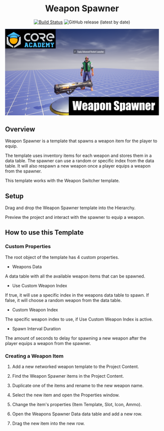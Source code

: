 <div align="center">

# Weapon Spawner

[![Build Status](https://github.com/Core-Team-META/CC-Template-Repository/workflows/CI/badge.svg)](https://github.com/Core-Team-META/CC-Template-Repository/actions/workflows/ci.yml?query=workflow%3ACI%29)
![GitHub release (latest by date)](https://img.shields.io/github/v/release/Core-Team-META/CC-Template-Repository?style=plastic)

![Preview](/Screenshots/weaponspawner.png)

</div>

## Overview

Weapon Spawner is a template that spawns a weapon item for the player to equip.

The template uses inventory items for each weapon and stores them in a data table. The spawner can use a random or specific index from the data table. It will also respawn a new weapon once a player equips a weapon from the spawner.

This template works with the Weapon Switcher template.

## Setup

Drag and drop the Weapon Spawner template into the Hierarchy.

Preview the project and interact with the spawner to equip a weapon.

## How to use this Template

### Custom Properties

The root object of the template has 4 custom properties.

- Weapons Data

A data table with all the available weapon items that can be spawned.

- Use Custom Weapon Index

If true, it will use a specific index in the weapons data table to spawn.
If false, it will choose a random weapon from the data table.

- Custom Weapon Index

The specific weapon index to use, if Use Custom Weapon Index is active.

- Spawn Interval Duration

The amount of seconds to delay for spawning a new weapon after the player equips a weapon from the spawner.

### Creating a Weapon Item

1. Add a new networked weapon template to the Project Content.

2. Find the Weapon Spawner items in the Project Content.

3. Duplicate one of the items and rename to the new weapon name.

4. Select the new item and open the Properties window.

5. Change the item's properties (Item Template, Slot, Icon, Ammo).

6. Open the Weapons Spawner Data data table and add a new row.

7. Drag the new item into the new row.
